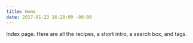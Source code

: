 ```yaml
---
title: Home
date: 2017-01-23 16:28:00 -06:00
---
```


Index page. Here are all the recipes, a short intro, a search box, and tags. 